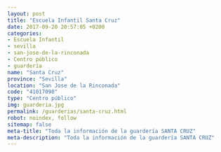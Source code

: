 ```yaml
---
layout: post
title: "Escuela Infantil Santa Cruz"
date: 2017-09-20 20:57:05 +0200
categories:
- Escuela Infantil
- sevilla
- san-jose-de-la-rinconada
- Centro público
- guarderia
name: "Santa Cruz"
province: "Sevilla"
location: "San Jose de la Rinconada"
code: "41017090"
type: "Centro público"
img: guarderia.jpg
permalink: /guarderias/santa-cruz.html
robot: noindex, follow
sitemap: false
meta-title: "Toda la información de la guardería SANTA CRUZ"
meta-description: "Toda la información de la guardería SANTA CRUZ"
---
```

